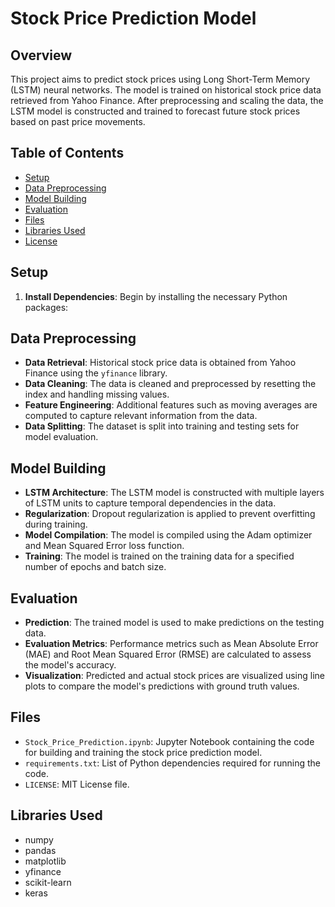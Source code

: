# Stock Price Prediction Model

## Overview
This project aims to predict stock prices using Long Short-Term Memory (LSTM) neural networks. The model is trained on historical stock price data retrieved from Yahoo Finance. After preprocessing and scaling the data, the LSTM model is constructed and trained to forecast future stock prices based on past price movements.


## Table of Contents
- [Setup](#setup)
- [Data Preprocessing](#data-preprocessing)
- [Model Building](#model-building)
- [Evaluation](#evaluation)
- [Files](#files)
- [Libraries Used](#libraries-used)
- [License](#license)

## Setup
1. **Install Dependencies**: Begin by installing the necessary Python packages:


## Data Preprocessing
- **Data Retrieval**: Historical stock price data is obtained from Yahoo Finance using the `yfinance` library.
- **Data Cleaning**: The data is cleaned and preprocessed by resetting the index and handling missing values.
- **Feature Engineering**: Additional features such as moving averages are computed to capture relevant information from the data.
- **Data Splitting**: The dataset is split into training and testing sets for model evaluation.

## Model Building
- **LSTM Architecture**: The LSTM model is constructed with multiple layers of LSTM units to capture temporal dependencies in the data.
- **Regularization**: Dropout regularization is applied to prevent overfitting during training.
- **Model Compilation**: The model is compiled using the Adam optimizer and Mean Squared Error loss function.
- **Training**: The model is trained on the training data for a specified number of epochs and batch size.

## Evaluation
- **Prediction**: The trained model is used to make predictions on the testing data.
- **Evaluation Metrics**: Performance metrics such as Mean Absolute Error (MAE) and Root Mean Squared Error (RMSE) are calculated to assess the model's accuracy.
- **Visualization**: Predicted and actual stock prices are visualized using line plots to compare the model's predictions with ground truth values.

## Files
- `Stock_Price_Prediction.ipynb`: Jupyter Notebook containing the code for building and training the stock price prediction model.
- `requirements.txt`: List of Python dependencies required for running the code.
- `LICENSE`: MIT License file.

## Libraries Used
- numpy
- pandas
- matplotlib
- yfinance
- scikit-learn
- keras

